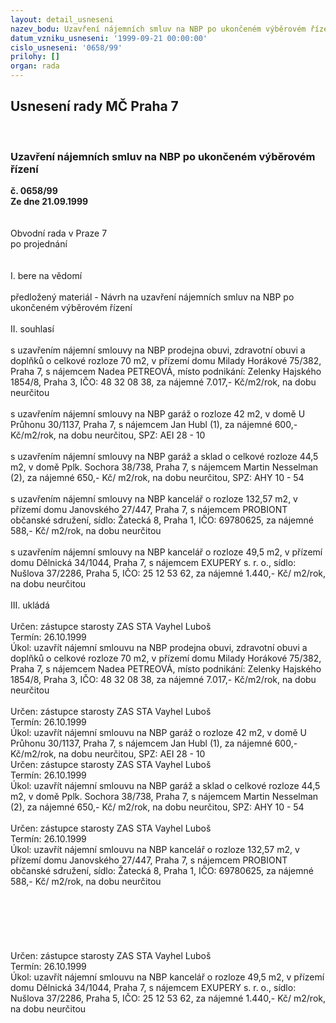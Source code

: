 ```yaml
---
layout: detail_usneseni
nazev_bodu: Uzavření nájemních smluv na NBP po ukončeném výběrovém řízení
datum_vzniku_usneseni: '1999-09-21 00:00:00'
cislo_usneseni: '0658/99'
prilohy: []
organ: rada
---
```

<div id="ucUsn_pList" class="usn">
	<span><h2>Usnesení rady MČ Praha 7 </h2>
<br></span><div class="standBody">
<span><h3>Uzavření nájemních smluv na NBP po ukončeném výběrovém řízení</h3></span><div class="center">
		<strong>č. 0658/99</strong><br>
	</div>
<div class="center">
		<strong>Ze dne 21.09.1999</strong><br><br>
	</div>
<br>Obvodní rada v Praze 7<br>po projednání<br><br><br>I.	bere na vědomí<br><br> předložený materiál - Návrh na uzavření nájemních smluv na NBP po ukončeném výběrovém řízení<br><br>II.	souhlasí <br><br>s uzavřením nájemní smlouvy na NBP prodejna obuvi, zdravotní obuvi a doplňků o celkové rozloze 70 m2, v přízemí domu Milady Horákové 75/382, Praha 7, s nájemcem Nadea PETREOVÁ, místo podnikání: Zelenky Hajského 1854/8, Praha 3, IČO: 48 32 08 38, za nájemné 7.017,- Kč/m2/rok, na dobu neurčitou<br><br>s uzavřením nájemní smlouvy na NBP garáž o rozloze 42 m2, v domě U Průhonu 30/1137, Praha 7,  s nájemcem Jan Hubl (1), za nájemné 600,- Kč/m2/rok, na dobu neurčitou, SPZ: AEI 28 - 10 <br><br>s uzavřením nájemní smlouvy na NBP garáž a sklad o celkové rozloze 44,5 m2, v domě Pplk. Sochora 38/738, Praha 7, s nájemcem Martin Nesselman (2), za nájemné 650,- Kč/ m2/rok, na dobu neurčitou, SPZ: AHY 10 - 54<br><br>s uzavřením nájemní smlouvy na NBP kancelář o rozloze 132,57 m2, v přízemí domu Janovského 27/447, Praha 7, s nájemcem PROBIONT občanské sdružení, sídlo: Žatecká 8, Praha 1, IČO: 69780625, za nájemné 588,- Kč/ m2/rok, na dobu neurčitou<br><br>s uzavřením nájemní smlouvy na NBP kancelář o rozloze 49,5 m2, v přízemí domu Dělnická 34/1044, Praha 7, s nájemcem EXUPERY s. r. o., sídlo: Nušlova 37/2286, Praha 5, IČO: 25 12 53 62, za nájemné 1.440,- Kč/ m2/rok, na dobu neurčitou<br><br>III.	ukládá <br><br> Určen:	zástupce starosty	ZAS STA Vayhel Luboš<br>Termín: 26.10.1999<br>Úkol:	uzavřít nájemní smlouvu na NBP prodejna obuvi, zdravotní obuvi a doplňků o celkové rozloze 70 m2, v přízemí domu Milady Horákové 75/382, Praha 7, s nájemcem Nadea PETREOVÁ, místo podnikání: Zelenky Hajského 1854/8, Praha 3, IČO: 48 32 08 38, za nájemné 7.017,- Kč/m2/rok, na dobu neurčitou<br>     <br>  Určen:	zástupce starosty	ZAS STA Vayhel Luboš<br>Termín: 26.10.1999<br>Úkol:	uzavřít nájemní smlouvu na NBP garáž o rozloze 42 m2, v domě U Průhonu 30/1137, Praha 7,  s nájemcem Jan Hubl (1), za nájemné 600,- Kč/m2/rok, na dobu neurčitou, SPZ: AEI 28 - 10  <br>  Určen:	zástupce starosty	ZAS STA Vayhel Luboš<br>Termín: 26.10.1999<br>Úkol:	uzavřít nájemní smlouvu na NBP garáž a sklad o celkové rozloze 44,5 m2, v domě Pplk. Sochora 38/738, Praha 7, s nájemcem Martin Nesselman (2), za nájemné 650,- Kč/ m2/rok, na dobu neurčitou, SPZ: AHY 10 - 54<br><br>  Určen:	zástupce starosty	ZAS STA Vayhel Luboš<br>Termín: 26.10.1999<br>Úkol:	uzavřít nájemní smlouvu na NBP kancelář o rozloze 132,57 m2, v přízemí domu Janovského 27/447, Praha 7, s nájemcem PROBIONT občanské sdružení, sídlo: Žatecká 8, Praha 1, IČO: 69780625, za nájemné 588,- Kč/ m2/rok, na dobu neurčitou<br> <br><br><br><br><br><br> Určen:	zástupce starosty	ZAS STA Vayhel Luboš<br>Termín: 26.10.1999<br>Úkol:	uzavřít nájemní smlouvu na NBP kancelář o rozloze 49,5 m2, v přízemí domu Dělnická 34/1044, Praha 7, s nájemcem EXUPERY s. r. o., sídlo: Nušlova 37/2286, Praha 5, IČO: 25 12 53 62, za nájemné 1.440,- Kč/ m2/rok, na dobu neurčitou<br>
</div>
</div>